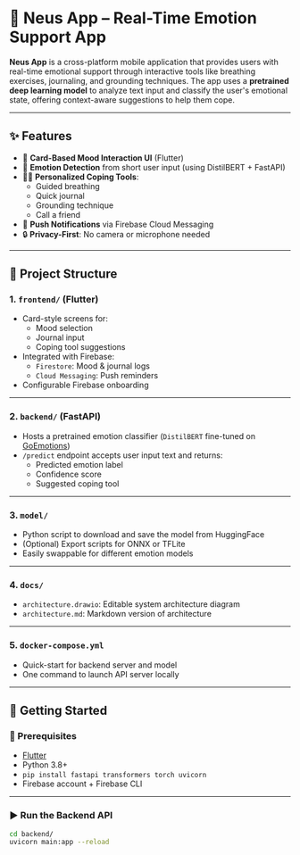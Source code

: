 # 🧠 Neus App – Real-Time Emotion Support App

**Neus App** is a cross-platform mobile application that provides users with real-time emotional support through interactive tools like breathing exercises, journaling, and grounding techniques. The app uses a **pretrained deep learning model** to analyze text input and classify the user's emotional state, offering context-aware suggestions to help them cope.

---

## ✨ Features

- 🌈 **Card-Based Mood Interaction UI** (Flutter)
- 🧠 **Emotion Detection** from short user input (using DistilBERT + FastAPI)
- 🧘‍♀️ **Personalized Coping Tools**:
  - Guided breathing
  - Quick journal
  - Grounding technique
  - Call a friend
- 🔔 **Push Notifications** via Firebase Cloud Messaging
- 🔒 **Privacy-First**: No camera or microphone needed

---

## 🧩 Project Structure

### 1. `frontend/` (Flutter)
- Card-style screens for:
  - Mood selection
  - Journal input
  - Coping tool suggestions
- Integrated with Firebase:
  - `Firestore`: Mood & journal logs
  - `Cloud Messaging`: Push reminders
- Configurable Firebase onboarding

---

### 2. `backend/` (FastAPI)
- Hosts a pretrained emotion classifier (`DistilBERT` fine-tuned on [GoEmotions](https://github.com/google-research/google-research/tree/master/goemotions))
- `/predict` endpoint accepts user input text and returns:
  - Predicted emotion label
  - Confidence score
  - Suggested coping tool

---

### 3. `model/`
- Python script to download and save the model from HuggingFace
- (Optional) Export scripts for ONNX or TFLite
- Easily swappable for different emotion models

---

### 4. `docs/`
- `architecture.drawio`: Editable system architecture diagram
- `architecture.md`: Markdown version of architecture

---

### 5. `docker-compose.yml`
- Quick-start for backend server and model
- One command to launch API server locally

---

## 🚀 Getting Started

### 🔧 Prerequisites
- [Flutter](https://flutter.dev/docs/get-started/install)
- Python 3.8+
- `pip install fastapi transformers torch uvicorn`
- Firebase account + Firebase CLI

---

### ▶️ Run the Backend API

```bash
cd backend/
uvicorn main:app --reload
